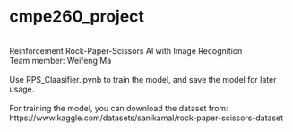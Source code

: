 # cmpe260_project
 </br>
Reinforcement Rock-Paper-Scissors AI with Image Recognition </br>
Team member: Weifeng Ma  </br>
</br>
Use RPS_Claasifier.ipynb to train the model, and save the model for later usage.
</br>
</br>
For training the model, you can download the dataset from: https://www.kaggle.com/datasets/sanikamal/rock-paper-scissors-dataset </br>
</br>

